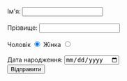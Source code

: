 <!DOCTYPE html>
<html>
<head>
	<title>Завдання 1</title>
</head>
<body>
	<form>
		Ім'я: <input type="text" name="firstname"> <br> <br>
		Прізвище: <input type="text" name="lastname"> <br> <br>
		Чоловік <input type="radio" name="sex" value="male" checked>
		Жінка <input type="radio" name="sex" value="female"> <br> <br>
		Дата народження: <input type="date" name="date" id="date"/> 
		<br> <input type="submit" name="submit" value="Відправити">
	</form>
</body>
</html>
